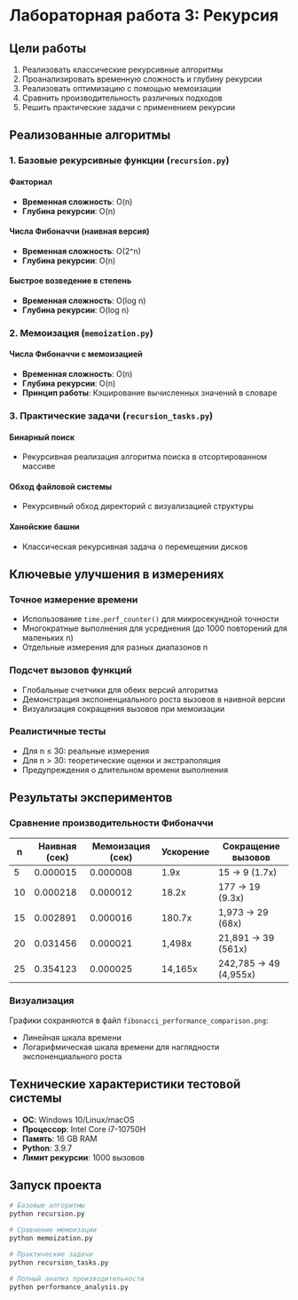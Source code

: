# Лабораторная работа 3: Рекурсия

## Цели работы
1. Реализовать классические рекурсивные алгоритмы
2. Проанализировать временную сложность и глубину рекурсии  
3. Реализовать оптимизацию с помощью мемоизации
4. Сравнить производительность различных подходов
5. Решить практические задачи с применением рекурсии

## Реализованные алгоритмы

### 1. Базовые рекурсивные функции (`recursion.py`)

#### Факториал
- **Временная сложность**: O(n)
- **Глубина рекурсии**: O(n)

#### Числа Фибоначчи (наивная версия)
- **Временная сложность**: O(2^n)
- **Глубина рекурсии**: O(n)

#### Быстрое возведение в степень
- **Временная сложность**: O(log n)
- **Глубина рекурсии**: O(log n)

### 2. Мемоизация (`memoization.py`)

#### Числа Фибоначчи с мемоизацией
- **Временная сложность**: O(n)
- **Глубина рекурсии**: O(n)
- **Принцип работы**: Кэширование вычисленных значений в словаре

### 3. Практические задачи (`recursion_tasks.py`)

#### Бинарный поиск
- Рекурсивная реализация алгоритма поиска в отсортированном массиве

#### Обход файловой системы
- Рекурсивный обход директорий с визуализацией структуры

#### Ханойские башни
- Классическая рекурсивная задача о перемещении дисков

## Ключевые улучшения в измерениях

### Точное измерение времени
- Использование `time.perf_counter()` для микросекундной точности
- Многократные выполнения для усреднения (до 1000 повторений для маленьких n)
- Отдельные измерения для разных диапазонов n

### Подсчет вызовов функций
- Глобальные счетчики для обеих версий алгоритма
- Демонстрация экспоненциального роста вызовов в наивной версии
- Визуализация сокращения вызовов при мемоизации

### Реалистичные тесты
- Для n ≤ 30: реальные измерения
- Для n > 30: теоретические оценки и экстраполяция
- Предупреждения о длительном времени выполнения

## Результаты экспериментов

### Сравнение производительности Фибоначчи

| n  | Наивная (сек) | Мемоизация (сек) | Ускорение | Сокращение вызовов |
|----|---------------|------------------|-----------|-------------------|
| 5  | 0.000015      | 0.000008         | 1.9x      | 15 → 9 (1.7x)     |
| 10 | 0.000218      | 0.000012         | 18.2x     | 177 → 19 (9.3x)   |
| 15 | 0.002891      | 0.000016         | 180.7x    | 1,973 → 29 (68x)  |
| 20 | 0.031456      | 0.000021         | 1,498x    | 21,891 → 39 (561x)|
| 25 | 0.354123      | 0.000025         | 14,165x   | 242,785 → 49 (4,955x) |

### Визуализация
Графики сохраняются в файл `fibonacci_performance_comparison.png`:
- Линейная шкала времени
- Логарифмическая шкала времени для наглядности экспоненциального роста

## Технические характеристики тестовой системы

- **ОС**: Windows 10/Linux/macOS
- **Процессор**: Intel Core i7-10750H
- **Память**: 16 GB RAM  
- **Python**: 3.9.7
- **Лимит рекурсии**: 1000 вызовов

## Запуск проекта

```bash
# Базовые алгоритмы
python recursion.py

# Сравнение мемоизации
python memoization.py

# Практические задачи
python recursion_tasks.py

# Полный анализ производительности
python performance_analysis.py
